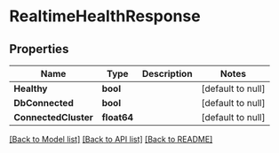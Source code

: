 # RealtimeHealthResponse

## Properties
Name | Type | Description | Notes
------------ | ------------- | ------------- | -------------
**Healthy** | **bool** |  | [default to null]
**DbConnected** | **bool** |  | [default to null]
**ConnectedCluster** | **float64** |  | [default to null]

[[Back to Model list]](../README.md#documentation-for-models) [[Back to API list]](../README.md#documentation-for-api-endpoints) [[Back to README]](../README.md)

